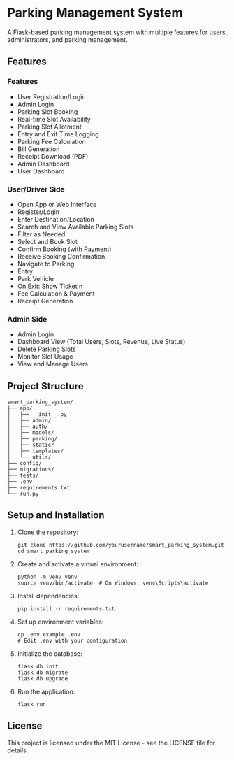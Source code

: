 # Parking Management System

A Flask-based parking management system with multiple features for users, administrators, and parking management.

## Features

### Features
- User Registration/Login
- Admin Login
- Parking Slot Booking
- Real-time Slot Availability
- Parking Slot Allotment
- Entry and Exit Time Logging
- Parking Fee Calculation
- Bill Generation
- Receipt Download (PDF)
- Admin Dashboard
- User Dashboard

### User/Driver Side
- Open App or Web Interface
- Register/Login
- Enter Destination/Location
- Search and View Available Parking Slots
- Filter as Needed
- Select and Book Slot
- Confirm Booking (with Payment)
- Receive Booking Confirmation
- Navigate to Parking
- Entry 
- Park Vehicle
- On Exit: Show Ticket n
- Fee Calculation & Payment
- Receipt Generation

### Admin Side
- Admin Login
- Dashboard View (Total Users, Slots, Revenue, Live Status)
- Delete Parking Slots
- Monitor Slot Usage
- View and Manage Users

## Project Structure
```
smart_parking_system/
├── app/
│   ├── __init__.py
│   ├── admin/
│   ├── auth/
│   ├── models/
│   ├── parking/
│   ├── static/
│   ├── templates/
│   └── utils/
├── config/
├── migrations/
├── tests/
├── .env
├── requirements.txt
└── run.py
```

## Setup and Installation

1. Clone the repository:
   ```
   git clone https://github.com/yourusername/smart_parking_system.git
   cd smart_parking_system
   ```

2. Create and activate a virtual environment:
   ```
   python -m venv venv
   source venv/bin/activate  # On Windows: venv\Scripts\activate
   ```

3. Install dependencies:
   ```
   pip install -r requirements.txt
   ```

4. Set up environment variables:
   ```
   cp .env.example .env
   # Edit .env with your configuration
   ```

5. Initialize the database:
   ```
   flask db init
   flask db migrate
   flask db upgrade
   ```

6. Run the application:
   ```
   flask run
   ```

## License

This project is licensed under the MIT License - see the LICENSE file for details.
